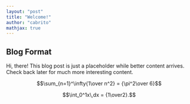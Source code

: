 ```yaml
---
layout: "post"
title: "Welcome!"
author: "cabrito"
mathjax: true
---
```


## Blog Format

Hi, there! This blog post is just a placeholder while better content arrives. Check back later for much more interesting content.

$$\sum_{n=1}^\infty{1\over n^2} = {\pi^2\over 6}$$

$$\int_0^1x\,dx = {1\over2}.$$

